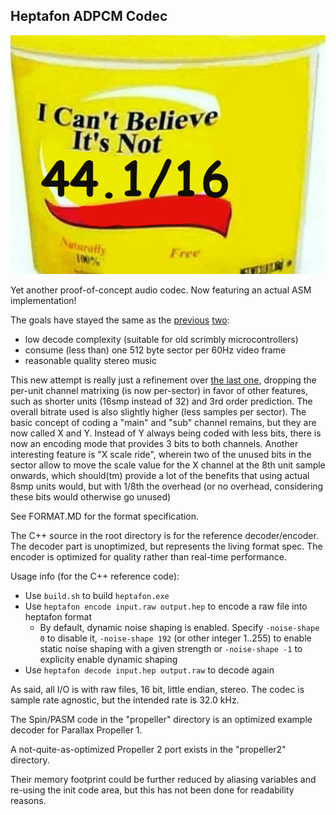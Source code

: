 Heptafon ADPCM Codec
--------------------

![](cantbelieve.png)

Yet another proof-of-concept audio codec. Now featuring an actual ASM implementation!

The goals have stayed the same as the [previous](https://github.com/Wuerfel21/habane) [two](https://github.com/Wuerfel21/raven):
- low decode complexity (suitable for old scrimbly microcontrollers)
- consume (less than) one 512 byte sector per 60Hz video frame
- reasonable quality stereo music

This new attempt is really just a refinement over [the last one](https://github.com/Wuerfel21/raven), dropping the per-unit channel matrixing (is now per-sector) in favor of other features, such as shorter units (16smp instead of 32) and 3rd order prediction. The overall bitrate used is also slightly higher (less samples per sector).
The basic concept of coding a "main" and "sub" channel remains, but they are now called X and Y. Instead of Y always being coded with less bits, there is now an encoding mode that provides 3 bits to both channels. Another interesting feature is "X scale ride", wherein two of the unused bits in the sector allow to move the scale value for the X channel at the 8th unit sample onwards, which should(tm) provide a lot of the benefits that using actual 8smp units would, but with 1/8th the overhead (or no overhead, considering these bits would otherwise go unused)

See FORMAT.MD for the format specification.

The C++ source in the root directory is for the reference decoder/encoder. The decoder part is unoptimized, but represents the living format spec. The encoder is optimized for quality rather than real-time performance.

Usage info (for the C++ reference code):
 - Use `build.sh` to build `heptafon.exe`
 - Use `heptafon encode input.raw output.hep` to encode a raw file into heptafon format
   - By default, dynamic noise shaping is enabled. Specify `-noise-shape 0` to disable it, `-noise-shape 192` (or other integer 1..255) to enable static noise shaping with a given strength or `-noise-shape -1` to explicity enable dynamic shaping
 - Use `heptafon decode input.hep output.raw` to decode again

As said, all I/O is with raw files, 16 bit, little endian, stereo. The codec is sample rate agnostic, but the intended rate is 32.0 kHz.

The Spin/PASM code in the "propeller" directory is an optimized example decoder for Parallax Propeller 1.

A not-quite-as-optimized Propeller 2 port exists in the "propeller2" directory.

Their memory footprint could be further reduced by aliasing variables and re-using the init code area, but this has not been done for readability reasons.
